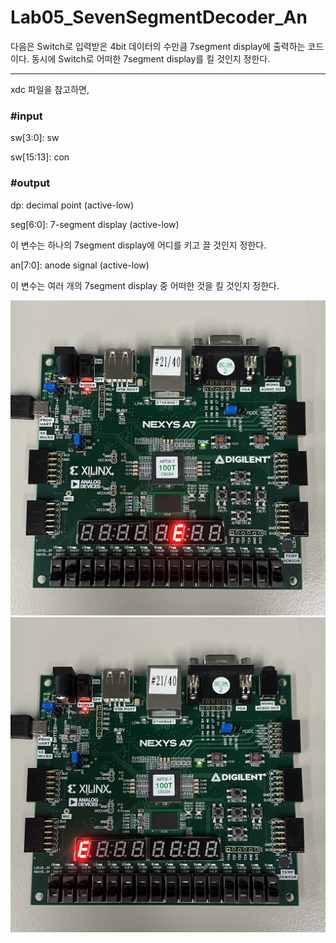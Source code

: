 # Lab05_SevenSegmentDecoder_An
다음은 Switch로 입력받은 4bit 데이터의 수만큼 7segment display에 출력하는 코드이다. 동시에 Switch로 어떠한 7segment display를 킬 것인지 정한다.

***
xdc 파일을 참고하면,


### #input

sw[3:0]: sw

sw[15:13]: con


### #output

dp: decimal point (active-low)

seg[6:0]: 7-segment display (active-low)

이 변수는 하나의 7segment display에 어디를 키고 끌 것인지 정한다.


an[7:0]: anode signal (active-low)

이 변수는 여러 개의 7segment display 중 어떠한 것을 킬 것인지 정한다.


<img src="./Lab05_SevenSegmentDecoder_AnControl.jpg">
<img src="./Lab05_SevenSegmentDecoder_AnControl(1).jpg">
